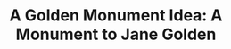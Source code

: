 ---
pid: ws101
title: 'A Golden Monument Idea: A Monument to Jane Golden'
location_transcription: in front of a mural in Philly
coordinates: "[-75.1636577, 39.9624816]"
zipcode: '19106'
gen_neighborhood: Center City
neighborhood: Society Hill,Old City
outside_phl: 
age: '60'
age_range: 60-69
instagram: 
image_file_name: ws_101.jpg
proposal_transcription: A generative brain
topic: Person,Women
topic_summary: 0, 0
type: Other No Form
keywords_other: jane golden
credit: 
image_labels: 
twitter: 
facebook: 
permalink: "/monuments/ws101/"
layout: item-page
---